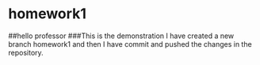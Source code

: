 # homework1
##hello professor
###This is the demonstration 
I have created a new branch homework1 and then I have commit and pushed the changes in the repository.
